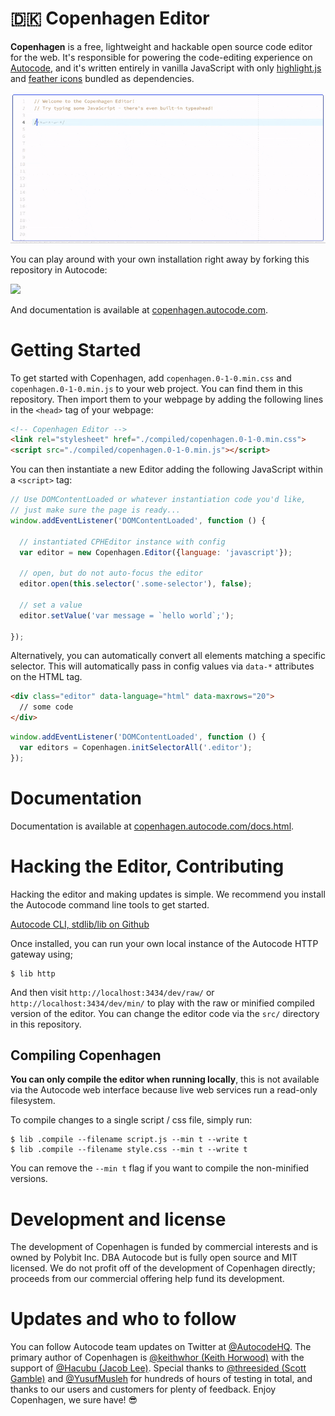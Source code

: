 # 🇩🇰 Copenhagen Editor

**Copenhagen** is a free, lightweight and hackable
open source code editor for the web. It's responsible for powering the
code-editing experience on [Autocode](https://autocode.com/),
and it's written entirely in vanilla JavaScript with only
[highlight.js](https://highlightjs.org/) and
[feather icons](https://feathericons.com) bundled as
dependencies.

![Copenhagen Demo](/readme/gallery/01.gif)

You can play around with your own installation right away by forking this
repository in Autocode:

[<img src="https://open.autocode.com/static/images/open.svg?" width="192">](https://open.autocode.com/)

And documentation is available at [copenhagen.autocode.com](https://copenhagen.autocode.com).

# Getting Started

To get started with Copenhagen, add `copenhagen.0-1-0.min.css`
and `copenhagen.0-1-0.min.js` to your web project.
You can find them in this repository.
Then import them to your webpage by adding the following lines in the
`<head>` tag of your webpage:

```html
<!-- Copenhagen Editor -->
<link rel="stylesheet" href="./compiled/copenhagen.0-1-0.min.css">
<script src="./compiled/copenhagen.0-1-0.min.js"></script>
```

You can then instantiate a new Editor adding the following JavaScript
within a `<script>` tag:

```javascript
// Use DOMContentLoaded or whatever instantiation code you'd like,
// just make sure the page is ready...
window.addEventListener('DOMContentLoaded', function () {

  // instantiated CPHEditor instance with config
  var editor = new Copenhagen.Editor({language: 'javascript'});

  // open, but do not auto-focus the editor
  editor.open(this.selector('.some-selector'), false);

  // set a value
  editor.setValue('var message = `hello world`;');

});
```

Alternatively, you can automatically convert all elements matching a
specific selector. This will automatically pass in config values
via `data-*` attributes on the HTML tag.

```html
<div class="editor" data-language="html" data-maxrows="20">
  // some code
</div>
```

```javascript
window.addEventListener('DOMContentLoaded', function () {
  var editors = Copenhagen.initSelectorAll('.editor');
});
```

# Documentation

Documentation is available at [copenhagen.autocode.com/docs.html](https://copenhagen.autocode.com/docs.html).

# Hacking the Editor, Contributing

Hacking the editor and making updates is simple. We recommend you install the
Autocode command line tools to get started.

[Autocode CLI, stdlib/lib on Github](https://github.com/stdlib/lib/)

Once installed, you can run your own local instance of the Autocode HTTP gateway
using;

```
$ lib http
```

And then visit `http://localhost:3434/dev/raw/` or `http://localhost:3434/dev/min/`
to play with the raw or minified compiled version of the editor. You can change
the editor code via the `src/` directory in this repository.

## Compiling Copenhagen

**You can only compile the editor when running locally**, this is not available
via the Autocode web interface because live web services run a read-only filesystem.

To compile changes to a single script / css file, simply run:

```
$ lib .compile --filename script.js --min t --write t
$ lib .compile --filename style.css --min t --write t
```

You can remove the `--min t` flag if you want to compile the non-minified versions.

# Development and license

The development of Copenhagen is funded by commercial interests and is
owned by Polybit Inc. DBA Autocode but is fully open source and MIT licensed.
We do not profit off of the development of Copenhagen directly; proceeds from
our commercial offering help fund its development.

# Updates and who to follow

You can follow Autocode team updates on Twitter at
[@AutocodeHQ](https://twitter.com/AutocodeHQ). The primary
author of Copenhagen is [@keithwhor (Keith Horwood)](https://twitter.com/keithwhor)
with the support of [@Hacubu (Jacob Lee)](https://twitter.com/Hacubu).
Special thanks to [@threesided (Scott Gamble)](https://twitter.com/threesided)
and [@YusufMusleh](https://twitter.com/yusufmusleh) for hundreds
of hours of testing in total, and thanks to our users and customers for
plenty of feedback. Enjoy Copenhagen, we sure have! 😎
